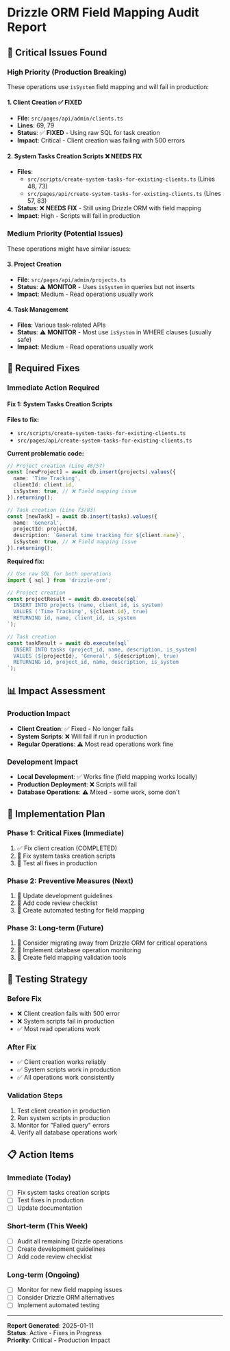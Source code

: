# Drizzle ORM Field Mapping Audit Report

## 🚨 Critical Issues Found

### High Priority (Production Breaking)
These operations use `isSystem` field mapping and will fail in production:

#### 1. **Client Creation** ✅ FIXED
- **File**: `src/pages/api/admin/clients.ts`
- **Lines**: 69, 79
- **Status**: ✅ **FIXED** - Using raw SQL for task creation
- **Impact**: Critical - Client creation was failing with 500 errors

#### 2. **System Tasks Creation Scripts** ❌ NEEDS FIX
- **Files**: 
  - `src/scripts/create-system-tasks-for-existing-clients.ts` (Lines 48, 73)
  - `src/pages/api/create-system-tasks-for-existing-clients.ts` (Lines 57, 83)
- **Status**: ❌ **NEEDS FIX** - Still using Drizzle ORM with field mapping
- **Impact**: High - Scripts will fail in production

### Medium Priority (Potential Issues)
These operations might have similar issues:

#### 3. **Project Creation**
- **File**: `src/pages/api/admin/projects.ts`
- **Status**: ⚠️ **MONITOR** - Uses `isSystem` in queries but not inserts
- **Impact**: Medium - Read operations usually work

#### 4. **Task Management**
- **Files**: Various task-related APIs
- **Status**: ⚠️ **MONITOR** - Most use `isSystem` in WHERE clauses (usually safe)
- **Impact**: Medium - Read operations usually work

## 🔧 Required Fixes

### Immediate Action Required

#### Fix 1: System Tasks Creation Scripts
**Files to fix:**
- `src/scripts/create-system-tasks-for-existing-clients.ts`
- `src/pages/api/create-system-tasks-for-existing-clients.ts`

**Current problematic code:**
```typescript
// Project creation (Line 48/57)
const [newProject] = await db.insert(projects).values({
  name: 'Time Tracking',
  clientId: client.id,
  isSystem: true, // ❌ Field mapping issue
}).returning();

// Task creation (Line 73/83)
const [newTask] = await db.insert(tasks).values({
  name: 'General',
  projectId: projectId,
  description: `General time tracking for ${client.name}`,
  isSystem: true, // ❌ Field mapping issue
}).returning();
```

**Required fix:**
```typescript
// Use raw SQL for both operations
import { sql } from 'drizzle-orm';

// Project creation
const projectResult = await db.execute(sql`
  INSERT INTO projects (name, client_id, is_system) 
  VALUES ('Time Tracking', ${client.id}, true) 
  RETURNING id, name, client_id, is_system
`);

// Task creation  
const taskResult = await db.execute(sql`
  INSERT INTO tasks (project_id, name, description, is_system) 
  VALUES (${projectId}, 'General', ${description}, true) 
  RETURNING id, project_id, name, description, is_system
`);
```

## 📊 Impact Assessment

### Production Impact
- **Client Creation**: ✅ Fixed - No longer fails
- **System Scripts**: ❌ Will fail if run in production
- **Regular Operations**: ⚠️ Most read operations work fine

### Development Impact
- **Local Development**: ✅ Works fine (field mapping works locally)
- **Production Deployment**: ❌ Scripts will fail
- **Database Operations**: ⚠️ Mixed - some work, some don't

## 🎯 Implementation Plan

### Phase 1: Critical Fixes (Immediate)
1. ✅ Fix client creation (COMPLETED)
2. 🔄 Fix system tasks creation scripts
3. 🔄 Test all fixes in production

### Phase 2: Preventive Measures (Next)
1. 🔄 Update development guidelines
2. 🔄 Add code review checklist
3. 🔄 Create automated testing for field mapping

### Phase 3: Long-term (Future)
1. 🔄 Consider migrating away from Drizzle ORM for critical operations
2. 🔄 Implement database operation monitoring
3. 🔄 Create field mapping validation tools

## 🧪 Testing Strategy

### Before Fix
- ❌ Client creation fails with 500 error
- ❌ System scripts fail in production
- ✅ Most read operations work

### After Fix
- ✅ Client creation works reliably
- ✅ System scripts work in production
- ✅ All operations work consistently

### Validation Steps
1. Test client creation in production
2. Run system scripts in production
3. Monitor for "Failed query" errors
4. Verify all database operations work

## 📋 Action Items

### Immediate (Today)
- [ ] Fix system tasks creation scripts
- [ ] Test fixes in production
- [ ] Update documentation

### Short-term (This Week)
- [ ] Audit all remaining Drizzle operations
- [ ] Create development guidelines
- [ ] Add code review checklist

### Long-term (Ongoing)
- [ ] Monitor for new field mapping issues
- [ ] Consider Drizzle ORM alternatives
- [ ] Implement automated testing

---

**Report Generated**: 2025-01-11  
**Status**: Active - Fixes in Progress  
**Priority**: Critical - Production Impact
